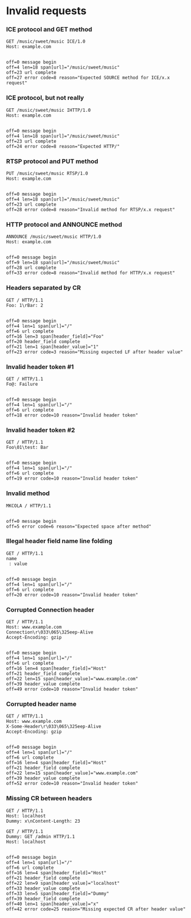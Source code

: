 Invalid requests
================

### ICE protocol and GET method

<!-- meta={"type": "request"} -->
```http
GET /music/sweet/music ICE/1.0
Host: example.com


```

```log
off=0 message begin
off=4 len=18 span[url]="/music/sweet/music"
off=23 url complete
off=27 error code=8 reason="Expected SOURCE method for ICE/x.x request"
```

### ICE protocol, but not really

<!-- meta={"type": "request"} -->
```http
GET /music/sweet/music IHTTP/1.0
Host: example.com


```

```log
off=0 message begin
off=4 len=18 span[url]="/music/sweet/music"
off=23 url complete
off=24 error code=8 reason="Expected HTTP/"
```

### RTSP protocol and PUT method

<!-- meta={"type": "request"} -->
```http
PUT /music/sweet/music RTSP/1.0
Host: example.com


```

```log
off=0 message begin
off=4 len=18 span[url]="/music/sweet/music"
off=23 url complete
off=28 error code=8 reason="Invalid method for RTSP/x.x request"
```

### HTTP protocol and ANNOUNCE method

<!-- meta={"type": "request"} -->
```http
ANNOUNCE /music/sweet/music HTTP/1.0
Host: example.com


```

```log
off=0 message begin
off=9 len=18 span[url]="/music/sweet/music"
off=28 url complete
off=33 error code=8 reason="Invalid method for HTTP/x.x request"
```

### Headers separated by CR

<!-- meta={"type": "request"} -->
```http
GET / HTTP/1.1
Foo: 1\rBar: 2


```

```log
off=0 message begin
off=4 len=1 span[url]="/"
off=6 url complete
off=16 len=3 span[header_field]="Foo"
off=20 header_field complete
off=21 len=1 span[header_value]="1"
off=23 error code=3 reason="Missing expected LF after header value"
```

### Invalid header token #1

<!-- meta={"type": "request", "noScan": true} -->
```http
GET / HTTP/1.1
Fo@: Failure


```

```log
off=0 message begin
off=4 len=1 span[url]="/"
off=6 url complete
off=18 error code=10 reason="Invalid header token"
```

### Invalid header token #2

<!-- meta={"type": "request", "noScan": true} -->
```http
GET / HTTP/1.1
Foo\01\test: Bar


```

```log
off=0 message begin
off=4 len=1 span[url]="/"
off=6 url complete
off=19 error code=10 reason="Invalid header token"
```

### Invalid method

<!-- meta={"type": "request"} -->
```http
MKCOLA / HTTP/1.1


```

```log
off=0 message begin
off=5 error code=6 reason="Expected space after method"
```

### Illegal header field name line folding

<!-- meta={"type": "request", "noScan": true} -->
```http
GET / HTTP/1.1
name
 : value


```

```log
off=0 message begin
off=4 len=1 span[url]="/"
off=6 url complete
off=20 error code=10 reason="Invalid header token"
```

### Corrupted Connection header

<!-- meta={"type": "request", "noScan": true} -->
```http
GET / HTTP/1.1
Host: www.example.com
Connection\r\033\065\325eep-Alive
Accept-Encoding: gzip


```

```log
off=0 message begin
off=4 len=1 span[url]="/"
off=6 url complete
off=16 len=4 span[header_field]="Host"
off=21 header_field complete
off=22 len=15 span[header_value]="www.example.com"
off=39 header_value complete
off=49 error code=10 reason="Invalid header token"
```

### Corrupted header name

<!-- meta={"type": "request", "noScan": true} -->
```http
GET / HTTP/1.1
Host: www.example.com
X-Some-Header\r\033\065\325eep-Alive
Accept-Encoding: gzip


```

```log
off=0 message begin
off=4 len=1 span[url]="/"
off=6 url complete
off=16 len=4 span[header_field]="Host"
off=21 header_field complete
off=22 len=15 span[header_value]="www.example.com"
off=39 header_value complete
off=52 error code=10 reason="Invalid header token"
```

### Missing CR between headers

<!-- meta={"type": "request", "noScan": true} -->
 
```http
GET / HTTP/1.1
Host: localhost
Dummy: x\nContent-Length: 23

GET / HTTP/1.1
Dummy: GET /admin HTTP/1.1
Host: localhost


```

```log
off=0 message begin
off=4 len=1 span[url]="/"
off=6 url complete
off=16 len=4 span[header_field]="Host"
off=21 header_field complete
off=22 len=9 span[header_value]="localhost"
off=33 header_value complete
off=33 len=5 span[header_field]="Dummy"
off=39 header_field complete
off=40 len=1 span[header_value]="x"
off=42 error code=25 reason="Missing expected CR after header value"
```